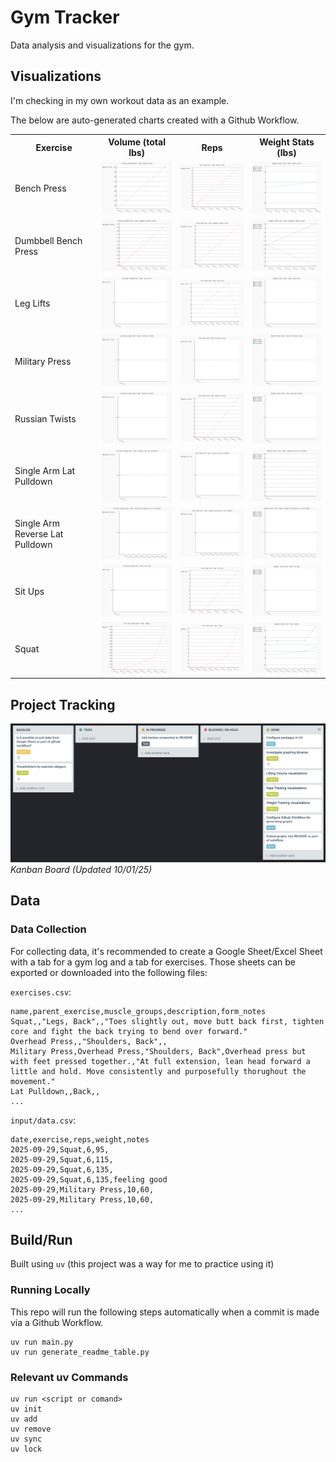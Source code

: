 # Gym Tracker
Data analysis and visualizations for the gym. 

## Visualizations
I'm checking in my own workout data as an example.

The below are auto-generated charts created with a Github Workflow.

<!-- CHARTS_TABLE_START -->
<table>
<tr><th>Exercise</th><th>Volume (total lbs)</th><th>Reps</th><th>Weight Stats (lbs)</th></tr>
<tr><td>Bench Press</td><td><img src="output/volume/bench_press.svg" width="200"/></td><td><img src="output/reps/bench_press.svg" width="200"/></td><td><img src="output/weight_stats/bench_press.svg" width="200"/></td></tr>
<tr><td>Dumbbell Bench Press</td><td><img src="output/volume/dumbbell_bench_press.svg" width="200"/></td><td><img src="output/reps/dumbbell_bench_press.svg" width="200"/></td><td><img src="output/weight_stats/dumbbell_bench_press.svg" width="200"/></td></tr>
<tr><td>Leg Lifts</td><td><img src="output/volume/leg_lifts.svg" width="200"/></td><td><img src="output/reps/leg_lifts.svg" width="200"/></td><td><img src="output/weight_stats/leg_lifts.svg" width="200"/></td></tr>
<tr><td>Military Press</td><td><img src="output/volume/military_press.svg" width="200"/></td><td><img src="output/reps/military_press.svg" width="200"/></td><td><img src="output/weight_stats/military_press.svg" width="200"/></td></tr>
<tr><td>Russian Twists</td><td><img src="output/volume/russian_twists.svg" width="200"/></td><td><img src="output/reps/russian_twists.svg" width="200"/></td><td><img src="output/weight_stats/russian_twists.svg" width="200"/></td></tr>
<tr><td>Single Arm Lat Pulldown</td><td><img src="output/volume/single_arm_lat_pulldown.svg" width="200"/></td><td><img src="output/reps/single_arm_lat_pulldown.svg" width="200"/></td><td><img src="output/weight_stats/single_arm_lat_pulldown.svg" width="200"/></td></tr>
<tr><td>Single Arm Reverse Lat Pulldown</td><td><img src="output/volume/single_arm_reverse_lat_pulldown.svg" width="200"/></td><td><img src="output/reps/single_arm_reverse_lat_pulldown.svg" width="200"/></td><td><img src="output/weight_stats/single_arm_reverse_lat_pulldown.svg" width="200"/></td></tr>
<tr><td>Sit Ups</td><td><img src="output/volume/sit_ups.svg" width="200"/></td><td><img src="output/reps/sit_ups.svg" width="200"/></td><td><img src="output/weight_stats/sit_ups.svg" width="200"/></td></tr>
<tr><td>Squat</td><td><img src="output/volume/squat.svg" width="200"/></td><td><img src="output/reps/squat.svg" width="200"/></td><td><img src="output/weight_stats/squat.svg" width="200"/></td></tr>
</table>
<!-- CHARTS_TABLE_END -->

## Project Tracking
![alt text](kanban.png)
*Kanban Board (Updated 10/01/25)*

## Data

### Data Collection
For collecting data, it's recommended to create a Google Sheet/Excel Sheet with a tab for a gym log and a tab for exercises.
Those sheets can be exported or downloaded into the following files:

`exercises.csv`:
```
name,parent_exercise,muscle_groups,description,form_notes
Squat,,"Legs, Back",,"Toes slightly out, move butt back first, tighten core and fight the back trying to bend over forward."
Overhead Press,,"Shoulders, Back",,
Military Press,Overhead Press,"Shoulders, Back",Overhead press but with feet pressed together.,"At full extension, lean head forward a little and hold. Move consistently and purposefully thorughout the movement."
Lat Pulldown,,Back,,
...
```

`input/data.csv`:
```
date,exercise,reps,weight,notes
2025-09-29,Squat,6,95,
2025-09-29,Squat,6,115,
2025-09-29,Squat,6,135,
2025-09-29,Squat,6,135,feeling good
2025-09-29,Military Press,10,60,
2025-09-29,Military Press,10,60,
...
```

## Build/Run
Built using `uv` (this project was a way for me to practice using it)

### Running Locally
This repo will run the following steps automatically when a commit is made via a Github Workflow.
```
uv run main.py
uv run generate_readme_table.py
```


### Relevant uv Commands
```
uv run <script or comand>
uv init
uv add
uv remove
uv sync
uv lock
```

